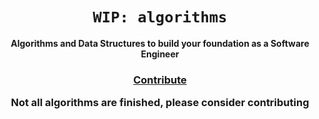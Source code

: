 <div align="center">
  <h1><code>WIP: algorithms</code></h1>

  <strong>Algorithms and Data Structures to build your foundation as a Software Engineer</strong>

  <h3>
    <a href="https://github.com/unobatbayar/algorithms/pull/new/master">Contribute</a>
    <p>Not all algorithms are finished, please consider contributing</p>
  </h3>
</div>
